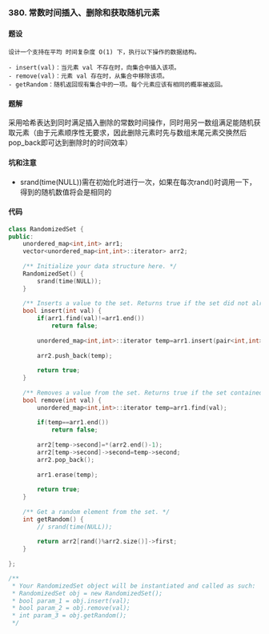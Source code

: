 ### 380. 常数时间插入、删除和获取随机元素

#### 题设

    设计一个支持在平均 时间复杂度 O(1) 下，执行以下操作的数据结构。
    
    - insert(val)：当元素 val 不存在时，向集合中插入该项。
    - remove(val)：元素 val 存在时，从集合中移除该项。
    - getRandom：随机返回现有集合中的一项。每个元素应该有相同的概率被返回。

#### 题解

采用哈希表达到同时满足插入删除的常数时间操作，同时用另一数组满足能随机获取元素（由于元素顺序性无要求，因此删除元素时先与数组末尾元素交换然后pop_back即可达到删除时的时间效率）

#### 坑和注意
- srand(time(NULL))需在初始化时进行一次，如果在每次rand()时调用一下，得到的随机数值将会是相同的

#### 代码

```C++
class RandomizedSet {
public:
    unordered_map<int,int> arr1;
    vector<unordered_map<int,int>::iterator> arr2;
    
    /** Initialize your data structure here. */
    RandomizedSet() {
        srand(time(NULL));
    }
    
    /** Inserts a value to the set. Returns true if the set did not already contain the specified element. */
    bool insert(int val) {
        if(arr1.find(val)!=arr1.end())
            return false;
        
        unordered_map<int,int>::iterator temp=arr1.insert(pair<int,int>(val,arr2.size())).first;
        
        arr2.push_back(temp);
        
        return true;
    }
    
    /** Removes a value from the set. Returns true if the set contained the specified element. */
    bool remove(int val) {
        unordered_map<int,int>::iterator temp=arr1.find(val);
        
        if(temp==arr1.end())
            return false;
        
        arr2[temp->second]=*(arr2.end()-1);
        arr2[temp->second]->second=temp->second;
        arr2.pop_back();
        
        arr1.erase(temp);
        
        return true;
    }
    
    /** Get a random element from the set. */
    int getRandom() {
        // srand(time(NULL));
        
        return arr2[rand()%arr2.size()]->first;
    }
    
};

/**
 * Your RandomizedSet object will be instantiated and called as such:
 * RandomizedSet obj = new RandomizedSet();
 * bool param_1 = obj.insert(val);
 * bool param_2 = obj.remove(val);
 * int param_3 = obj.getRandom();
 */
```

